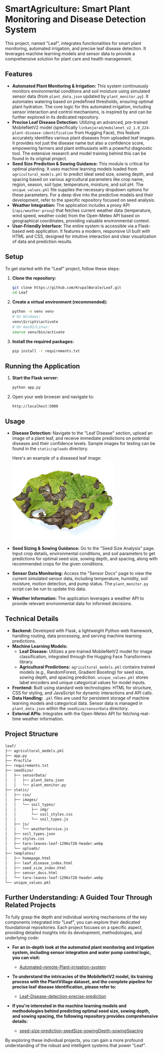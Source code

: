 # SmartAgriculture: Smart Plant Monitoring and Disease Detection System

This project, named "Leaf", integrates functionalities for smart plant monitoring, automated irrigation, and precise leaf disease detection. It leverages machine learning models and sensor data to provide a comprehensive solution for plant care and health management.

## Features

*   **Automated Plant Monitoring & Irrigation:** This system continuously monitors environmental conditions and soil moisture using simulated sensor data (from `plant_data.json` updated by `plant_monitor.py`). It automates watering based on predefined thresholds, ensuring optimal plant hydration. The core logic for this automated irrigation, including sensor interaction and control mechanisms, is inspired by and can be further explored in its dedicated repository.
*   **Precise Leaf Disease Detection:** Utilizing an advanced, pre-trained MobileNetV2 model (specifically `linkanjarad/mobilenet_v2_1.0_224-plant-disease-identification` from Hugging Face), this feature accurately identifies various plant diseases from uploaded leaf images. It provides not just the disease name but also a confidence score, empowering farmers and plant enthusiasts with a powerful diagnostic tool. The extensive research and model training behind this can be found in its original project.
*   **Seed Size Prediction & Sowing Guidance:** This module is critical for optimal planting. It uses machine learning models loaded from `agricultural_models.pkl` to predict ideal seed size, sowing depth, and spacing based on various agricultural parameters like crop name, region, season, soil type, temperature, moisture, and soil pH. The `unique_values.pkl` file supplies the necessary dropdown options for these parameters. For a deep dive into the predictive models and their development, refer to the specific repository focused on seed analysis.
*   **Weather Integration:** The application includes a proxy API (`/api/weather-proxy`) that fetches current weather data (temperature, wind speed, weather code) from the Open-Meteo API based on geographical coordinates, providing valuable environmental context.
*   **User-Friendly Interface:** The entire system is accessible via a Flask-based web application. It features a modern, responsive UI built with HTML and CSS, designed for intuitive interaction and clear visualization of data and prediction results.

## Setup

To get started with the "Leaf" project, follow these steps:

1.  **Clone the repository:**

    ```bash
    git clone https://github.com/KrupalWarale/Leaf.git
    cd Leaf
    ```

2.  **Create a virtual environment (recommended):**

    ```bash
    python -m venv venv
    # On Windows:
    venv\Scripts\activate
    # On macOS/Linux:
    source venv/bin/activate
    ```

3.  **Install the required packages:**

    ```bash
    pip install -r requirements.txt
    ```

## Running the Application

1.  **Start the Flask server:**

    ```bash
    python app.py
    ```

2.  Open your web browser and navigate to:

    ```
    http://localhost:5000
    ```

## Usage

*   **Disease Detection:** Navigate to the "Leaf Disease" section, upload an image of a plant leaf, and receive immediate predictions on potential diseases and their confidence levels. Sample images for testing can be found in the `static/uploads` directory.

    Here's an example of a diseased leaf image:
    ![Sample Diseased Leaf](static/uploads/Alternaria_Leaf_resized.jpg)

*   **Seed Sizing & Sowing Guidance:** Go to the "Seed Size Analysis" page. Input crop details, environmental conditions, and soil parameters to get predictions for optimal seed size, sowing depth, and spacing, along with recommended crops for the given conditions.
*   **Sensor Data Monitoring:** Access the "Sensor Docs" page to view the current simulated sensor data, including temperature, humidity, soil moisture, motion detection, and pump status. The `plant_monitor.py` script can be run to update this data.
*   **Weather Information:** The application leverages a weather API to provide relevant environmental data for informed decisions.

## Technical Details

*   **Backend:** Developed with Flask, a lightweight Python web framework, handling routing, data processing, and serving machine learning predictions.
*   **Machine Learning Models:**
    *   **Leaf Disease:** Utilizes a pre-trained MobileNetV2 model for image classification, integrated through the Hugging Face Transformers library.
    *   **Agricultural Predictions:** `agricultural_models.pkl` contains trained models (e.g., RandomForest, Gradient Boosting) for seed size, sowing depth, and spacing prediction. `unique_values.pkl` stores label encoders and unique categorical values for model inputs.
*   **Frontend:** Built using standard web technologies: HTML for structure, CSS for styling, and JavaScript for dynamic interactions and API calls.
*   **Data Handling:** `.pkl` files are used for persistent storage of machine learning models and categorical data. Sensor data is managed in `plant_data.json` within the `seedSize/sensorData` directory.
*   **External APIs:** Integrates with the Open-Meteo API for fetching real-time weather information.

## Project Structure

```
leaf/
├── agricultural_models.pkl
├── app.py
├── Procfile
├── requirements.txt
├── seedSize/
│   ├── sensorData/
│   │   ├── plant_data.json
│   │   └── plant_monitor.py
├── static/
│   ├── css/
│   ├── images/
│   │   └── soil_types/
│   │       ├── img/
│   │       └── soil_styles.css
│   │       └── soil_types.js
│   ├── js/
│   │   └── weatherService.js
│   ├── soil_types.json
│   ├── styles.css
│   ├── taro-leaves-leaf-1296x728-header.webp
│   └── uploads/
├── templates/
│   ├── homepage.html
│   ├── leaf_disease_index.html
│   ├── seed_size_index.html
│   ├── sensor_docs.html
│   └── taro-leaves-leaf-1296x728-header.webp
└── unique_values.pkl
```

## Further Understanding: A Guided Tour Through Related Projects

To fully grasp the depth and individual working mechanisms of the key components integrated into "Leaf", you can explore their dedicated foundational repositories. Each project focuses on a specific aspect, providing detailed insights into its development, methodologies, and underlying code:

*   **For an in-depth look at the automated plant monitoring and irrigation system, including sensor integration and water pump control logic, you can visit:**
    *   [Automated-remote-Plant-irrigation-system](https://github.com/KrupalWarale/Automated-remote-Plant-irrigation-system)

*   **To understand the intricacies of the MobileNetV2 model, its training process with the PlantVillage dataset, and the complete pipeline for precise leaf disease identification, please refer to:**
    *   [Leaf-Disease-detection-precise-prediction](https://github.com/KrupalWarale/Leaf-Disease-detection-precise-prediction)

*   **If you're interested in the machine learning models and methodologies behind predicting optimal seed size, sowing depth, and sowing spacing, the following repository provides comprehensive details:**
    *   [seed-size-prediction-seedSize-sowingDepth-sowingSpacing](https://github.com/KrupalWarale/seed-size-prediction-seedSize-sowingDepth-sowingSpacing)

By exploring these individual projects, you can gain a more profound understanding of the robust and intelligent systems that power "Leaf". 